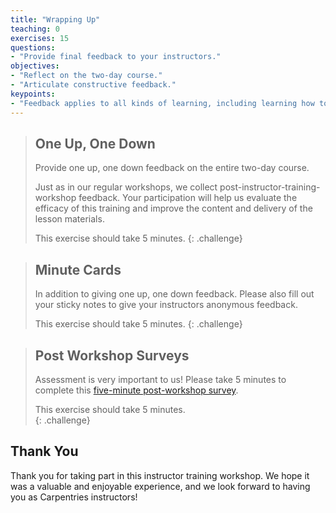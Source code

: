 ```yaml
---
title: "Wrapping Up"
teaching: 0
exercises: 15
questions:
- "Provide final feedback to your instructors."
objectives:
- "Reflect on the two-day course."
- "Articulate constructive feedback."
keypoints:
- "Feedback applies to all kinds of learning, including learning how to teach."
---
```


> ## One Up, One Down
> 
> Provide one up, one down feedback on the entire two-day course.
> 
> Just as in our regular workshops,
> we collect post-instructor-training-workshop feedback.
> Your participation will help us evaluate the efficacy of this training
> and improve the content and delivery of the lesson materials.
> 
> This exercise should take 5 minutes.
{: .challenge}

> ## Minute Cards
> 
> In addition to giving one up, one down feedback. Please also fill out your sticky
> notes to give your instructors anonymous feedback. 
> 
> This exercise should take 5 minutes.
{: .challenge}

> ## Post Workshop Surveys
> 
> Assessment is very important to us! Please take 5 minutes to complete 
> this [five-minute post-workshop survey]({{site.training_post_survey}}).
>
> This exercise should take 5 minutes.  
{: .challenge}

## Thank You

Thank you for taking part in this instructor training workshop.
We hope it was a valuable and enjoyable experience,
and we look forward to having you as Carpentries instructors!
